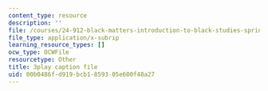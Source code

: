 ```yaml
---
content_type: resource
description: ''
file: /courses/24-912-black-matters-introduction-to-black-studies-spring-2017/00b0486fd919bcb1859305e600f48a27_aSk7YbhON_0.srt
file_type: application/x-subrip
learning_resource_types: []
ocw_type: OCWFile
resourcetype: Other
title: 3play caption file
uid: 00b0486f-d919-bcb1-8593-05e600f48a27
---
```

